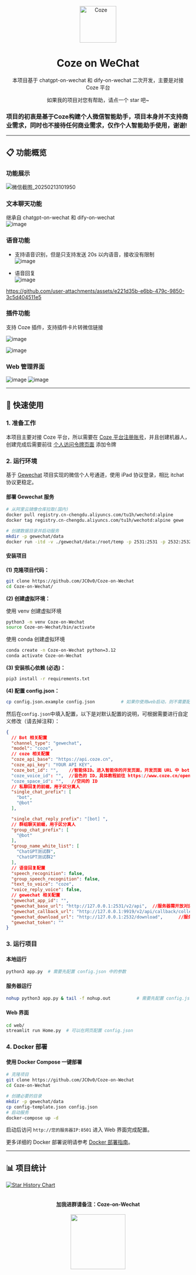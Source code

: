 <div align="center">
<img src="https://lf-coze-web-cdn.coze.cn/obj/coze-web-cn/obric/coze/favicon.1970.png" alt="Coze" width="100">
<h1>Coze on WeChat</h1>

本项目基于 chatgpt-on-wechat 和 dify-on-wechat 二次开发，主要是对接 Coze 平台

如果我的项目对您有帮助，请点一个 star 吧~
</div>


### 项目的初衷是基于Coze构建个人微信智能助手，项目本身并不支持商业需求，同时也不接待任何商业需求，仅作个人智能助手使用，谢谢!

---

## 📋 功能概览

### 功能展示
![微信截图_20250213101950](https://github.com/user-attachments/assets/aadf95b7-0291-4ff3-9f3d-1905e02eb93d)

### 文本聊天功能
继承自 chatgpt-on-wechat 和 dify-on-wechat  
![image](https://github.com/user-attachments/assets/96551277-dde1-4ccd-8cc6-418643cd9f83)

### 语音功能
- 支持语音识别，但是只支持发送 20s 以内语音，接收没有限制  
![image](https://github.com/user-attachments/assets/e72329ed-dc35-47d4-bf18-8d4d672bec77)

- 语音回复  
![image](https://github.com/user-attachments/assets/93625656-e77f-43d4-9cfb-dcdc7bc4abc4)

https://github.com/user-attachments/assets/e221d35b-e6bb-479c-9850-3c5d404511e5

### 插件功能
支持 Coze 插件，支持插件卡片转微信链接

![image](https://github.com/user-attachments/assets/738fd3b9-6be4-407f-a60c-aa995268535b)

![image](https://github.com/user-attachments/assets/56934c06-64fd-43bf-8522-535edd5edfb0)

### Web 管理界面
![image](https://github.com/user-attachments/assets/71638577-4a26-4138-ae03-e21e4c5435eb)
![image](https://github.com/user-attachments/assets/225c699f-569b-40cf-865f-c98c5ab790c7)

---

## 🚀 快速使用

### 1. 准备工作
本项目主要对接 Coze 平台，所以需要在 [Coze 平台注册账号](https://www.coze.cn/)，并且创建机器人，创建完成后需要前往 [个人访问令牌页面](https://www.coze.cn/open/oauth/pats) 添加令牌

### 2. 运行环境
基于 [Gewechat](https://github.com/Devo919/Gewechat) 项目实现的微信个人号通道，使用 iPad 协议登录，相比 itchat 协议更稳定。

#### 部署 Gewechat 服务

```bash
# 从阿里云镜像仓库拉取(国内)
docker pull registry.cn-chengdu.aliyuncs.com/tu1h/wechotd:alpine
docker tag registry.cn-chengdu.aliyuncs.com/tu1h/wechotd:alpine gewe

# 创建数据目录并启动服务
mkdir -p gewechat/data  
docker run -itd -v ./gewechat/data:/root/temp -p 2531:2531 -p 2532:2532 --restart=always --name=gewe gewe
```

#### 安装项目
**(1) 克隆项目代码：**

```bash
git clone https://github.com/JC0v0/Coze-on-Wechat
cd Coze-on-Wechat/
```
**(2) 创建虚拟环境：**

使用 venv 创建虚拟环境
```bash
python3 -m venv Coze-on-Wechat
source Coze-on-Wechat/bin/activate
```
使用 conda 创建虚拟环境

```bash
conda create -n Coze-on-Wechat python=3.12
conda activate Coze-on-Wechat
```

**(3) 安装核心依赖 (必选)：**

```bash
pip3 install -r requirements.txt
```
**(4) 配置 config.json：**

```bash
cp config.json.example config.json          # 如果你使用web启动，则不需要配置
```
然后在`config.json`中填入配置，以下是对默认配置的说明，可根据需要进行自定义修改（请去掉注释）：
 ```json
 {
   // Bot 相关配置
   "channel_type": "gewechat",
   "model": "coze",
   // coze 相关配置
   "coze_api_base": "https://api.coze.cn",
   "coze_api_key": "YOUR API KEY",
   "coze_bot_id": "",    //智能体ID。进入智能体的开发页面，开发页面 URL 中 bot 参数后的数字就是智能体ID。例如https://www.coze.cn/space/341****/bot/73428668*****，bot_id 为73428668*****。
   "coze_voice_id": "",  //音色的 ID，具体教程前往 https://www.coze.cn/open/docs/developer_guides/list_voices 查看
   "coze_space_id": "",   //空间的 ID
   // 私聊回复的前缀，用于区分真人
   "single_chat_prefix": [
     "bot",
     "@bot"
   ],
 
   "single_chat_reply_prefix": "[bot] ",
   // 群组聊天前缀，用于区分真人
   "group_chat_prefix": [
     "@bot"
   ],
   "group_name_white_list": [
     "ChatGPT测试群",
     "ChatGPT测试群2"
   ],
   // 语音回复配置
   "speech_recognition": false,
   "group_speech_recognition": false,
   "text_to_voice": "coze",
   "voice_reply_voice": false,
   // gewechat 相关配置
   "gewechat_app_id": "",
   "gewechat_base_url": "http://127.0.0.1:2531/v2/api",  //服务器需开放对应端口
   "gewechat_callback_url": "http://127.0.0.1:9919/v2/api/callback/collect",    //服务器需开放对应端口
   "gewechat_download_url": "http://127.0.0.1:2532/download",      //服务器需开放对应端口
   "gewechat_token": ""
 }
```

### 3. 运行项目

#### 本地运行
```bash
python3 app.py  # 需要先配置 config.json 中的参数
```

#### 服务器运行
```bash
nohup python3 app.py & tail -f nohup.out          # 需要先配置 config.json 中的参数
```

#### Web 界面
```bash
cd web/
streamlit run Home.py  # 可以在网页配置 config.json
```

### 4. Docker 部署

#### 使用 Docker Compose 一键部署

```bash
# 克隆项目
git clone https://github.com/JC0v0/Coze-on-Wechat
cd Coze-on-Wechat

# 创建必要的目录
mkdir -p gewechat/data
cp config-template.json config.json
# 启动服务
docker-compose up -d
```

启动后访问 `http://您的服务器IP:8501` 进入 Web 界面完成配置。



更多详细的 Docker 部署说明请参考 [Docker 部署指南](DOCKER_DEPLOY.md)。

---

## 📊 项目统计

[![Star History Chart](https://api.star-history.com/svg?repos=JC0v0/Coze-on-Wechat&type=Date)](https://star-history.com/#JC0v0/Coze-on-Wechat&Date)


<div align="center"> <div style="display: flex; justify-content: center; gap: 50px;"> <div> <h4>加我进群请备注：Coze-on-Wechat</h4> <img src="https://github.com/user-attachments/assets/d61764ec-c975-4b34-96c3-96bef668d67a" width="150"> </div>
  

</div> 
